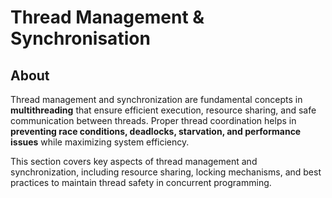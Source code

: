 # Thread Management & Synchronisation

## About

Thread management and synchronization are fundamental concepts in **multithreading** that ensure efficient execution, resource sharing, and safe communication between threads. Proper thread coordination helps in **preventing race conditions, deadlocks, starvation, and performance issues** while maximizing system efficiency.

This section covers key aspects of thread management and synchronization, including resource sharing, locking mechanisms, and best practices to maintain thread safety in concurrent programming.

